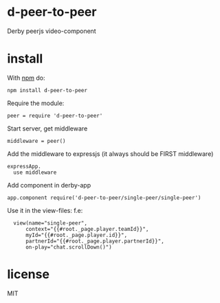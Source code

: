 # d-peer-to-peer

Derby peerjs video-component

# install

With [npm](https://npmjs.org) do:

```
npm install d-peer-to-peer
```

Require the module:

```
peer = require 'd-peer-to-peer'
```

Start server, get middleware

```
middleware = peer()
```

Add the middleware to expressjs (it always should be FIRST middleware)

```
expressApp.
  use middleware
```

Add component in derby-app

```
app.component require('d-peer-to-peer/single-peer/single-peer')

```

Use it in the view-files: f.e:
```
  view(name="single-peer",
      context="{{#root._page.player.teamId}}",
      myId="{{#root._page.player.id}}",
      partnerId="{{#root._page.player.partnerId}}",
      on-play="chat.scrollDown()")
```

# license

MIT
